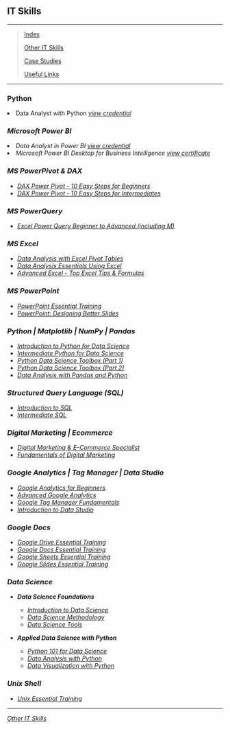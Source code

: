 <!--<span style="font-family:Papyrus; font-size:3em; color:SlateGray;">Certified IT Skills</span>-->
<h2>IT Skills</h2>

---

> [Index](index.md)
>
> [Other IT Skills](other_skills.md)
>
> [Case Studies](portfolio.md)
> 
> [Useful Links](links.md)

---
<h3>Python</h3>
<li>
 Data Analyst with Python <a href="https://www.datacamp.com/statement-of-accomplishment/track/a6a9996f6edd240809caf4ae364a4b2eed0144a7"><i>view credential<i></a>
</li>

<h3>Microsoft Power BI</h3>
<li>
 Data Analyst in Power BI <a href="https://www.datacamp.com/statement-of 
 accomplishment/track/2e68a585ccb47ae7d3145b72f64aef4cfcb1b028"><i>view credential</i></a>
</li>
<li>
 Microsoft Power BI Desktop for Business Intelligence <a 
 href="/certified_docs/microsoft_powerbi_desktop_for_business_intelligence.md"><i>view certificate</i></a>
</li>


### MS PowerPivot & DAX

* <i>[DAX Power Pivot - 10 Easy Steps for Beginners](/certified_docs/DAX_Power_Pivot_10_Easy_Steps_for_Beginners.md)</i>
* <i>[DAX Power Pivot - 10 Easy Steps for Intermediates](/certified_docs/DAX_Power_Pivot_10_Easy_Steps_for_Intermediates.md)</i>

### MS PowerQuery

* <i>[Excel Power Query Beginner to Advanced (including M)](/certified_docs/excel_power_query_beginner_to_advanced.md)</i>

### MS Excel

* <i>[Data Analysis with Excel Pivot Tables](/certified_docs/data_analysis_with_excel_pivot_tables.md)</i>
* <i>[Data Analysis Essentials Using Excel](/certified_docs/data_analysis_essentials_using_excel.md)</i>
* <i>[Advanced Excel - Top Excel Tips & Formulas](/certified_docs/advanced_excel_top_tips_and_formulas.md)</i>

### MS PowerPoint

* <i>[PowerPoint Essential Training](/certified_docs/powerpoint_essential_training.md)</i>
* <i>[PowerPoint: Designing Better Slides](/certified_docs/powerpoint_design_better_slides.md)</i>

### Python | Matplotlib | NumPy | Pandas

* <i>[Introduction to Python for Data Science](/certified_docs/Introduction_to_Python.md)</i>
* <i>[Intermediate Python for Data Science](/certified_docs/Intermediate_Python.md)</i>
* <i>[Python Data Science Toolbox (Part 1)](/certified_docs/Python_Data_Science_Toolbox-1.md)</i>
* <i>[Python Data Science Toolbox (Part 2)](/certified_docs/Python_Data_Science_Toolbox-2.md)</i>
* <i>[Data Analysis with Pandas and Python](/certified_docs/Data_analysis_with_pandas_and_python.md)</i>

### Structured Query Language (SQL)

* <i>[Introduction to SQL](/certified_docs/Introduction_to_SQL.md)</i>
* <i>[Intermediate SQL](/certified_docs/Intermediate_SQL.md)</i>

### Digital Marketing | Ecommerce

* <i>[Digital Marketing & E-Commerce Specialist](certified_docs/digital_marketing_and_ecommerce_specialist.md)</i>
* <i>[Fundamentals of Digital Marketing](certified_docs/fundamentals_of_digital_marketing.md)</i>

### Google Analytics | Tag Manager | Data Studio

* <i>[Google Analytics for Beginners](certified_docs/google_analytics_for_beginners.md)</i>
* <i>[Advanced Google Analytics](certified_docs/advanced_google_analytics.md)</i>
* <i>[Google Tag Manager Fundamentals](certified_docs/google_tag_manager_fundamentals.md)</i>
* <i>[Introduction to Data Studio](certified_docs/introduction_to_data_studio.md)</i>

### Google Docs

* <i>[Google Drive Essential Training](certified_docs/google_drive_essential_training.md)</i>
* <i>[Google Docs Essential Training](certified_docs/google_docs_essential_training.md)</i>
* <i>[Google Sheets Essential Training](certified_docs/google_sheets_essential_training.md)</i>
* <i>[Google Slides Essential Training](certified_docs/google_slides_essential_training.md)</i>

### Data Science

* **Data Science Foundations**

  * <i>[Introduction to Data Science](certified_docs/introduction_to_data_science.md)</i>
  * <i>[Data Science Methodology](certified_docs/data_science_methodology.md)</i>
  * <i>[Data Science Tools](certified_docs/data_science_tools.md)</i>

* **Applied Data Science with Python**

  * <i>[Python 101 for Data Science](certified_docs/python_101_for_data_science)</i>
  * <i>[Data Analysis with Python](certified_docs/data_analysis_with_python)</i>
  * <i>[Data Visualization with Python](certified_docs/data_visualization_with_python)</i>

<!---
### R Language

* <i>[R for Data Science](certified_docs/R_101.md)</i>
--->

### Unix Shell

* <i>[Unix Essential Training](unix_essential_training.md)</i>

<hr>

[Other IT Skills](other_skills.md)
